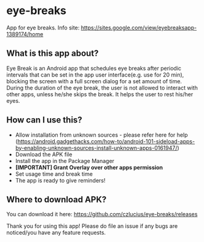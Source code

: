 # eye-breaks
App for eye breaks. 
Info site: https://sites.google.com/view/eyebreaksapp-1389174/home

## What is this app about?
Eye Break is an Android app that schedules eye breaks after periodic intervals that can be set in the app user interface(e.g. use for 20 min), blocking the screen with a full screen dialog for a set amount of time. During the duration of the eye break, the user is not allowed to interact with other apps, unless he/she skips the break. It helps the user to rest his/her eyes.

## How can I use this?

- Allow installation from unknown sources - please refer here for help (https://android.gadgethacks.com/how-to/android-101-sideload-apps-by-enabling-unknown-sources-install-unknown-apps-0161947/)
- Download the APK file
- Install the app in the Package Manager
- <b>[IMPORTANT] Grant Overlay over other apps permission</b>
- Set usage time and break time
- The app is ready to give reminders!

## Where to download APK?

You can download it here: https://github.com/czlucius/eye-breaks/releases

Thank you for using this app!
Please do file an issue if any bugs are noticed/you have any feature requests.

